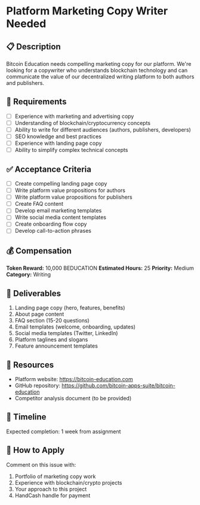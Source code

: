 # Platform Marketing Copy Writer Needed

## 📋 Description
Bitcoin Education needs compelling marketing copy for our platform. We're looking for a copywriter who understands blockchain technology and can communicate the value of our decentralized writing platform to both authors and publishers.

## 🎯 Requirements
- [ ] Experience with marketing and advertising copy
- [ ] Understanding of blockchain/cryptocurrency concepts
- [ ] Ability to write for different audiences (authors, publishers, developers)
- [ ] SEO knowledge and best practices
- [ ] Experience with landing page copy
- [ ] Ability to simplify complex technical concepts

## ✅ Acceptance Criteria
- [ ] Create compelling landing page copy
- [ ] Write platform value propositions for authors
- [ ] Write platform value propositions for publishers
- [ ] Create FAQ content
- [ ] Develop email marketing templates
- [ ] Write social media content templates
- [ ] Create onboarding flow copy
- [ ] Develop call-to-action phrases

## 💰 Compensation
**Token Reward:** 10,000 BEDUCATION
**Estimated Hours:** 25
**Priority:** Medium
**Category:** Writing

## 📝 Deliverables
1. Landing page copy (hero, features, benefits)
2. About page content
3. FAQ section (15-20 questions)
4. Email templates (welcome, onboarding, updates)
5. Social media templates (Twitter, LinkedIn)
6. Platform taglines and slogans
7. Feature announcement templates

## 🔗 Resources
- Platform website: https://bitcoin-education.com
- GitHub repository: https://github.com/bitcoin-apps-suite/bitcoin-education
- Competitor analysis document (to be provided)

## 📅 Timeline
Expected completion: 1 week from assignment

## 📧 How to Apply
Comment on this issue with:
1. Portfolio of marketing copy work
2. Experience with blockchain/crypto projects
3. Your approach to this project
4. HandCash handle for payment